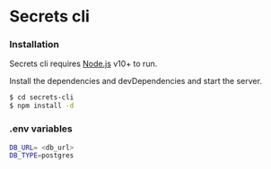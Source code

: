 # Secrets cli

### Installation
Secrets cli requires [Node.js](https://nodejs.org/) v10+ to run.

Install the dependencies and devDependencies and start the server.

```sh
$ cd secrets-cli
$ npm install -d
```

### .env variables
```sh
DB_URL= <db_url>
DB_TYPE=postgres
```

